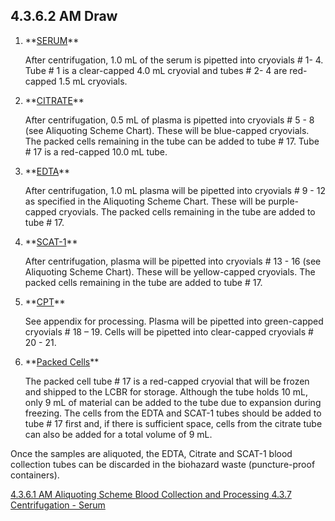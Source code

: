 ## 4.3.6.2 AM Draw

<ol start="1">
<li>**<u>SERUM</u>**

   After centrifugation, 1.0 mL of the serum is pipetted into cryovials # 1- 4.  Tube # 1 is a clear-capped 4.0 mL cryovial and tubes # 2- 4 are red-capped 1.5 mL cryovials.   

<li>**<u>CITRATE</u>**

   After centrifugation, 0.5 mL of plasma is pipetted into cryovials #  5 - 8 (see Aliquoting Scheme Chart).  These will be blue-capped cryovials.  The packed cells remaining in the tube can be added to tube # 17.  Tube # 17 is a red-capped 10.0 mL tube.
	
<li>**<u>EDTA</u>**

   After centrifugation, 1.0 mL plasma will be pipetted into cryovials # 9 - 12 as specified in the Aliquoting Scheme Chart.  These will be purple-capped cryovials. The packed cells remaining in the tube are added to tube # 17.  

<li>**<u>SCAT-1</u>**

   After centrifugation, plasma will be pipetted into cryovials # 13 - 16 (see Aliquoting Scheme Chart).  These will be yellow-capped cryovials.  The packed cells remaining in the tube are added to tube # 17.

<li>**<u>CPT</u>**

   See appendix for processing.  Plasma will be pipetted into green-capped cryovials # 18 – 19. Cells will be pipetted into clear-capped cryovials # 20 - 21.	

<li>**<u>Packed Cells</u>**

   The packed cell tube # 17 is a red-capped cryovial that will be frozen and shipped to the LCBR for storage.  Although the tube holds 10 mL, only 9 mL of material can be added to the tube due to expansion during freezing.  The cells from the EDTA and SCAT-1 tubes should be added to tube # 17 first and, if there is sufficient space, cells from the citrate tube can also be added for a total volume of 9 mL.  
	</ol>
  
Once the samples are aliquoted, the EDTA, Citrate and SCAT-1 blood collection tubes can be discarded in the biohazard waste (puncture-proof containers).  


<div class="center">
<div class="btn-group">
  <a href=":pages_path:/manuals/blood-collection-processing/4-03-06-01-am-aliquoting-scheme.md" class="btn btn-default">
    <span class="glyphicon glyphicon-chevron-left"></span>
    4.3.6.1 AM Aliquoting Scheme
  </a>

  <a href=":pages_path:/manuals/blood-collection-processing" class="btn btn-default">
    <span class="glyphicon glyphicon-chevron-up"></span>
    Blood Collection and Processing
  </a>

  <a href=":pages_path:/manuals/blood-collection-processing/4-03-07-centrifugation-serum.md" class="btn btn-success">
    4.3.7 Centrifugation - Serum
    <span class="glyphicon glyphicon-chevron-right"></span>
  </a>
</div>
</div>